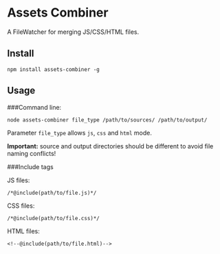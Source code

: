 Assets Combiner
===
A FileWatcher for merging JS/CSS/HTML files.

Install
---
    npm install assets-combiner -g

Usage
---
###Command line:

    node assets-combiner file_type /path/to/sources/ /path/to/output/
    
Parameter `file_type` allows `js`, `css` and `html` mode.

**Important:** source and output directories should be different to avoid file naming conflicts!

###Include tags

JS files:

    /*@include(path/to/file.js)*/
    
CSS files:
    
    /*@include(path/to/file.css)*/
    
HTML files:

    <!--@include(path/to/file.html)-->

